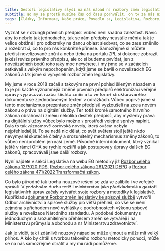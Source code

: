 ```yaml
---
title: Gestoři legislativy slyší na náš nápad na rozbory změn legislativy
subtitle: No my se prostě musíme čas od času pochválit, on to za nás nikdo neudělá. Náš původně vlastně dost šílený nápad se ujal a teď ho používají i ministerstva při vysvětlování novelizací právních předpisů. Jsme hrdí, že se to tak ujalo, ani jsme to nečekali.
tags: [Články, Informace, Naše práce, Povedlo se, Legislativa, Rozbory, Zajímavosti, Vevnitř, Projekt EG metodiky]
---
```




Vyznat se v džungli právních předpisů vůbec není snadná záležitost. Navíc aby to nebylo tak jednoduché, tak se nám předpisy neustále mění a tak je velice obtížné i pro odborníky na danou oblast sledovat, co se zase změnilo a rozebrat si, co to pro nás konkrétně přinese. 
Samozřejmě si můžete přečíst novelizované znění a nebo třeba na portálu ZPL si dokonce zobrazit jakési revize právního předpisu, ale co si budeme povídat, jen z novelizačních bodů toho taky moc nevyčtete. I my jsme se v začátcích setkávali s velkým nepochopením, když jsme se bavili o novelizacích EG zákonů a tak jsme si vymysleli rozbor změn legislativy.

My jsme v roce 2018 začali s takovým na první pohled šíleným nápadem a to je při každé významnější změně právních předpisů elektronizaci veřejné správy vypracovat rozbor těchto změn a to ve formě strukturovaného dokumentu se zjednodušeným textem v odrážkách.  Vůbec poprvé jsme si tento mechanizmus prezentace změn předpisů vyzkoušeli na zcela novém zákonu o právu na digitální služby. Ten totiž kromě samotného hlavního zákona obsahoval i změnu několika desítek předpisů, aby myšlenky práva na digitální služby vůbec bylo možno v prostředí veřejné správy naplnit. Byla to tak významově obrovská novela, která ovšem nebyla nejpřehlednější. To se nedá nic dělat, co svět světem stojí ještě nikdo nevymyslel skutečně čitelný a srozumitelný mechanismus změny zákonů, to vůbec není problém jen naší země. Původně interní dokument, který vznikal ještě v rámci OHA se rychle rozšířil a jak postupovaly úpravy dalších EG zákonů, zpracovávali jsme další rozbory.

Nyní najdete v sekci Legislativa na webu EG metodiky již [Rozbor celého zákona 12/2020 PDS](http://metodiky.egdilna.cz/metodiky/legislativa/rozbor-pds), [Rozbor celého zákona 261/2021 DEPO](http://metodiky.egdilna.cz/metodiky/legislativa/rozbor-depo) a [Rozbor celého zákona 471/2022 Transformační zákon](http://metodiky.egdilna.cz/metodiky/legislativa/rozbor-transformacnizakon). 

Co bylo původně tak trochu nouzové řešení se zdá se zalíbilo i ve veřejné správě. V podobném duchu totiž i ministerstva jako předkladatelé a gestoři legislativních úprav začaly vytvářet svoje rozbory a metodiky k legislativě. Kupříkladu [dokument Rozbor změn legislativy ke spisové službě](http://metodiky.egdilna.cz/metodiky/spisovka/rozbor-predpisy-essl) vytvořil Odbor archivnictví a spisové služby pro větší přehled, co vše se mění zejména s příchodem nové vyhlášky o podrobnostech výkonu spisové služby a novelizace Národního standardu. A podobné dokumenty s jednoduchým a srozumitelným přehledem změn se vytvářejí i na Ministerstvu průmyslu a obchodu a na Ministerstvu zdravotnictví. 

Jak je vidět, tak i zdánlivě nouzový nápad se může ujmout a může mít velký přínos. A kdo by chtěl s tvorbou takového rozboru metodicky pomoci, může se na nás samozřejmě obrátit a my mu rádi pomůžeme.